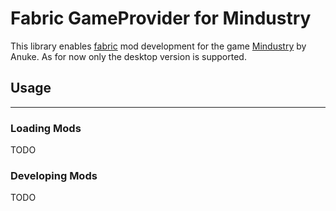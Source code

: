 # Fabric GameProvider for Mindustry

This library enables [fabric](https://fabricmc.net/) mod development for the game [Mindustry](https://mindustrygame.github.io/) by Anuke.
As for now only the desktop version is supported.

## Usage

---

### Loading Mods

TODO

### Developing Mods

TODO
